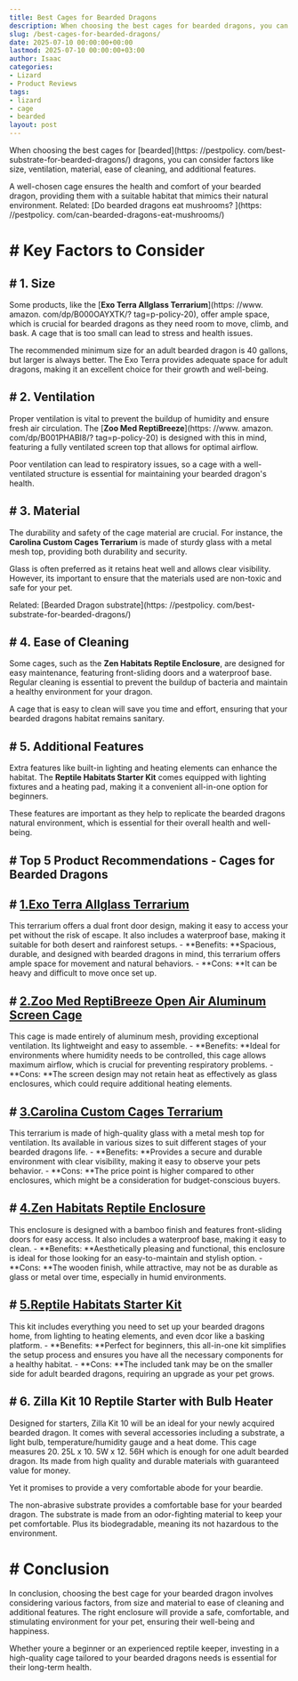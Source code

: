 ```yaml
---
title: Best Cages for Bearded Dragons
description: When choosing the best cages for bearded dragons, you can consider factors like size, ventilation, material, ease of cleaning, and additional features. A...
slug: /best-cages-for-bearded-dragons/
date: 2025-07-10 00:00:00+00:00
lastmod: 2025-07-10 00:00:00+03:00
author: Isaac
categories:
- Lizard
- Product Reviews
tags:
- lizard
- cage
- bearded
layout: post
---
```


When choosing the best cages for [bearded](https: //pestpolicy. com/best-substrate-for-bearded-dragons/) dragons, you can consider factors like size, ventilation, material, ease of cleaning, and additional features.

A well-chosen cage ensures the health and comfort of your bearded dragon, providing them with a suitable habitat that mimics their natural environment. Related: [Do bearded dragons eat mushrooms? ](https: //pestpolicy. com/can-bearded-dragons-eat-mushrooms/)

# # Key Factors to Consider

## # 1. Size

Some products, like the [**Exo Terra Allglass Terrarium**](https: //www. amazon. com/dp/B000OAYXTK/? tag=p-policy-20), offer ample space, which is crucial for bearded dragons as they need room to move, climb, and bask. A cage that is too small can lead to stress and health issues.

The recommended minimum size for an adult bearded dragon is 40 gallons, but larger is always better. The Exo Terra provides adequate space for adult dragons, making it an excellent choice for their growth and well-being.

## # 2. Ventilation

Proper ventilation is vital to prevent the buildup of humidity and ensure fresh air circulation. The [**Zoo Med ReptiBreeze**](https: //www. amazon. com/dp/B001PHABI8/? tag=p-policy-20) is designed with this in mind, featuring a fully ventilated screen top that allows for optimal airflow.

Poor ventilation can lead to respiratory issues, so a cage with a well-ventilated structure is essential for maintaining your bearded dragon's health.

## # 3. Material

The durability and safety of the cage material are crucial. For instance, the **Carolina Custom Cages Terrarium** is made of sturdy glass with a metal mesh top, providing both durability and security.

Glass is often preferred as it retains heat well and allows clear visibility. However, its important to ensure that the materials used are non-toxic and safe for your pet.

Related: [Bearded Dragon substrate](https: //pestpolicy. com/best-substrate-for-bearded-dragons/)

## # 4. Ease of Cleaning

Some cages, such as the **Zen Habitats Reptile Enclosure**, are designed for easy maintenance, featuring front-sliding doors and a waterproof base. Regular cleaning is essential to prevent the buildup of bacteria and maintain a healthy environment for your dragon.

A cage that is easy to clean will save you time and effort, ensuring that your bearded dragons habitat remains sanitary.

## # 5. Additional Features

Extra features like built-in lighting and heating elements can enhance the habitat. The **Reptile Habitats Starter Kit** comes equipped with lighting fixtures and a heating pad, making it a convenient all-in-one option for beginners.

These features are important as they help to replicate the bearded dragons natural environment, which is essential for their overall health and well-being.

## # Top 5 Product Recommendations - Cages for Bearded Dragons

## # [1.**Exo Terra Allglass Terrarium**](https://www.amazon.com/dp/B000OAYXTK/?tag=p-policy-20)

This terrarium offers a dual front door design, making it easy to access your pet without the risk of escape. It also includes a waterproof base, making it suitable for both desert and rainforest setups. - **Benefits: **Spacious, durable, and designed with bearded dragons in mind, this terrarium offers ample space for movement and natural behaviors. - **Cons: **It can be heavy and difficult to move once set up.

## # [2.**Zoo Med ReptiBreeze Open Air Aluminum Screen Cage**](https://www.amazon.com/dp/B001PHABI8/?tag=p-policy-20)

This cage is made entirely of aluminum mesh, providing exceptional ventilation. Its lightweight and easy to assemble. - **Benefits: **Ideal for environments where humidity needs to be controlled, this cage allows maximum airflow, which is crucial for preventing respiratory problems. - **Cons: **The screen design may not retain heat as effectively as glass enclosures, which could require additional heating elements.

## # [3.**Carolina Custom Cages Terrarium**](https://www.amazon.com/dp/B01N1SGQCI/?tag=p-policy-20)

This terrarium is made of high-quality glass with a metal mesh top for ventilation. Its available in various sizes to suit different stages of your bearded dragons life. - **Benefits: **Provides a secure and durable environment with clear visibility, making it easy to observe your pets behavior. - **Cons: **The price point is higher compared to other enclosures, which might be a consideration for budget-conscious buyers.

## # [4.**Zen Habitats Reptile Enclosure**](https://www.amazon.com/dp/B07KMK6CMZ/?tag=p-policy-20)

This enclosure is designed with a bamboo finish and features front-sliding doors for easy access. It also includes a waterproof base, making it easy to clean. - **Benefits: **Aesthetically pleasing and functional, this enclosure is ideal for those looking for an easy-to-maintain and stylish option. - **Cons: **The wooden finish, while attractive, may not be as durable as glass or metal over time, especially in humid environments.

## # [5.**Reptile Habitats Starter Kit**](https://www.amazon.com/dp/B0CFTG55QX/?tag=p-policy-20)

This kit includes everything you need to set up your bearded dragons home, from lighting to heating elements, and even dcor like a basking platform. - **Benefits: **Perfect for beginners, this all-in-one kit simplifies the setup process and ensures you have all the necessary components for a healthy habitat. - **Cons: **The included tank may be on the smaller side for adult bearded dragons, requiring an upgrade as your pet grows.

## # **6. Zilla Kit 10 Reptile Starter with Bulb Heater**

Designed for starters, Zilla Kit 10 will be an ideal for your newly acquired bearded dragon. It comes with several accessories including a substrate, a light bulb, temperature/humidity gauge and a heat dome. This cage measures 20. 25L x 10. 5W x 12. 56H which is enough for one adult bearded dragon. Its made from high quality and durable materials with guaranteed value for money.

Yet it promises to provide a very comfortable abode for your beardie.

The non-abrasive substrate provides a comfortable base for your bearded dragon. The substrate is made from an odor-fighting material to keep your pet comfortable. Plus its biodegradable, meaning its not hazardous to the environment.

# # Conclusion

In conclusion, choosing the best cage for your bearded dragon involves considering various factors, from size and material to ease of cleaning and additional features. The right enclosure will provide a safe, comfortable, and stimulating environment for your pet, ensuring their well-being and happiness.

Whether youre a beginner or an experienced reptile keeper, investing in a high-quality cage tailored to your bearded dragons needs is essential for their long-term health.
